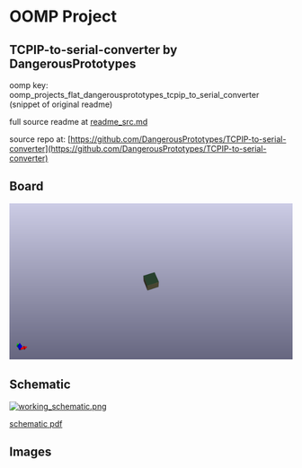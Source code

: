# OOMP Project  
## TCPIP-to-serial-converter  by DangerousPrototypes  
  
oomp key: oomp_projects_flat_dangerousprototypes_tcpip_to_serial_converter  
(snippet of original readme)  
  
  
  full source readme at [readme_src.md](readme_src.md)  
  
source repo at: [https://github.com/DangerousPrototypes/TCPIP-to-serial-converter](https://github.com/DangerousPrototypes/TCPIP-to-serial-converter)  
## Board  
  
[![working_3d.png](working_3d_600.png)](working_3d.png)  
## Schematic  
  
[![working_schematic.png](working_schematic_600.png)](working_schematic.png)  
  
[schematic pdf](working_schematic.pdf)  
## Images  
